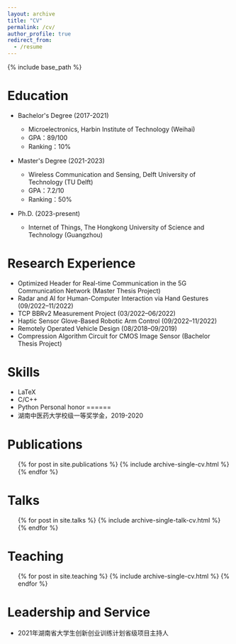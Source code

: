 ```yaml
---
layout: archive
title: "CV"
permalink: /cv/
author_profile: true
redirect_from:
  - /resume
---
```


{% include base_path %}

Education
======
* Bachelor's Degree (2017-2021) 
  * Microelectronics, Harbin Institute of Technology (Weihai)
  * GPA：89/100
  * Ranking：10%
 
* Master's Degree (2021-2023) 
  * Wireless Communication and Sensing, Delft University of Technology (TU Delft)
  * GPA：7.2/10
  * Ranking：50%
 
* Ph.D. (2023-present) 
  * Internet of Things, The Hongkong University of Science and Technology (Guangzhou)

Research Experience
======
* Optimized Header for Real-time Communication in the 5G Communication Network (Master Thesis Project)
* Radar and AI for Human-Computer Interaction via Hand Gestures (09/2022–11/2022)
* TCP BBRv2 Measurement Project (03/2022–06/2022)
* Haptic Sensor Glove-Based Robotic Arm Control (09/2022–11/2022)
* Remotely Operated Vehicle Design (08/2018–09/2019)
* Compression Algorithm Circuit for CMOS Image Sensor (Bachelor Thesis Project)

  
Skills
======
* LaTeX
* C/C++
* Python
Personal honor
======
* 湖南中医药大学校级一等奖学金，2019-2020

Publications
======
  <ul>{% for post in site.publications %}
    {% include archive-single-cv.html %}
  {% endfor %}</ul>
  
Talks
======
  <ul>{% for post in site.talks %}
    {% include archive-single-talk-cv.html %}
  {% endfor %}</ul>
  
Teaching
======
  <ul>{% for post in site.teaching %}
    {% include archive-single-cv.html %}
  {% endfor %}</ul>
  
Leadership and Service
======
* 2021年湖南省大学生创新创业训练计划省级项目主持人
